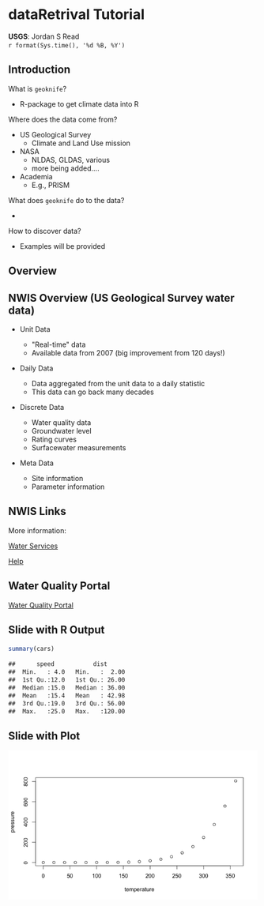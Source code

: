 # dataRetrival Tutorial
<b>USGS</b>: Jordan S Read  
`r format(Sys.time(), '%d %B, %Y')`  



## Introduction

What is `geoknife`?

* R-package to get climate data into R

Where does the data come from?

* US Geological Survey
    + Climate and Land Use mission
* NASA
    + NLDAS, GLDAS, various
    + more being added....
* Academia
    + E.g., PRISM

What does `geoknife` do to the data?

* 

How to discover data?

* Examples will be provided



## Overview


## NWIS Overview (US Geological Survey water data)

* Unit Data
    + "Real-time" data
    + Available data from 2007 (big improvement from 120 days!)
  
* Daily Data
    + Data aggregated from the unit data to a daily statistic
    + This data can go back many decades
    
* Discrete Data
    + Water quality data
    + Groundwater level
    + Rating curves
    + Surfacewater measurements
    
* Meta Data
    + Site information
    + Parameter information

## NWIS Links
More information:

[Water Services](http://waterservices.usgs.gov/)

[Help](http://help.waterdata.usgs.gov/)

## Water Quality Portal
[Water Quality Portal](http://www.waterqualitydata.us/)

## Slide with R Output


```r
summary(cars)
```

```
##      speed           dist       
##  Min.   : 4.0   Min.   :  2.00  
##  1st Qu.:12.0   1st Qu.: 26.00  
##  Median :15.0   Median : 36.00  
##  Mean   :15.4   Mean   : 42.98  
##  3rd Qu.:19.0   3rd Qu.: 56.00  
##  Max.   :25.0   Max.   :120.00
```

## Slide with Plot

![](geoknife_files/figure-html/pressure-1.png)
